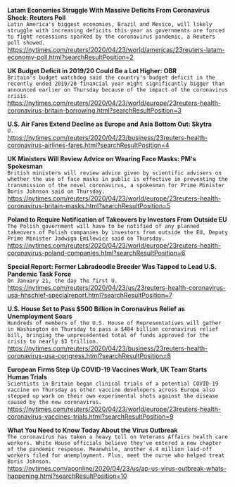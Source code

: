 **Latam Economies Struggle With Massive Deficits From Coronavirus Shock: Reuters Poll**\
`Latin America's biggest economies, Brazil and Mexico, will likely struggle with increasing deficits this year as governments are forced to fight recessions sparked by the coronavirus pandemic, a Reuters poll showed.`\
https://nytimes.com/reuters/2020/04/23/world/americas/23reuters-latam-economy-poll.html?searchResultPosition=2

**UK Budget Deficit in 2019/20 Could Be a Lot Higher: OBR**\
`Britain's budget watchdog said the country's budget deficit in the recently ended 2019/20 financial year might significantly bigger than announced earlier on Thursday because of the impact of the coronavirus crisis.`\
https://nytimes.com/reuters/2020/04/23/world/europe/23reuters-health-coronavirus-britain-borrowing.html?searchResultPosition=3

**U.S. Air Fares Extend Decline as Europe and Asia Bottom Out: Skytra**\
`U.`\
https://nytimes.com/reuters/2020/04/23/business/23reuters-health-coronavirus-airlines-fares.html?searchResultPosition=4

**UK Ministers Will Review Advice on Wearing Face Masks: PM's Spokesman**\
`British ministers will review advice given by scientific advisers on whether the use of face masks in public is effective in preventing the transmission of the novel coronavirus, a spokesman for Prime Minister Boris Johnson said on Thursday.`\
https://nytimes.com/reuters/2020/04/23/world/europe/23reuters-health-coronavirus-britain-masks.html?searchResultPosition=5

**Poland to Require Notification of Takeovers by Investors From Outside EU**\
`The Polish government will have to be notified of any planned takeovers of Polish companies by investors from outside the EU, Deputy Prime Minister Jadwiga Emilewicz said on Thursday.`\
https://nytimes.com/reuters/2020/04/23/world/europe/23reuters-health-coronavirus-poland-companies.html?searchResultPosition=6

**Special Report: Former Labradoodle Breeder Was Tapped to Lead U.S. Pandemic Task Force**\
`On January 21, the day the first U.`\
https://nytimes.com/reuters/2020/04/23/us/23reuters-health-coronavirus-usa-hhschief-specialreport.html?searchResultPosition=7

**U.S. House Set to Pass $500 Billion in Coronavirus Relief as Unemployment Soars**\
`Hundreds of members of the U.S. House of Representatives will gather in Washington on Thursday to pass a $484 billion coronavirus relief bill, bringing the unprecedented total of funds approved for the crisis to nearly $3 trillion.`\
https://nytimes.com/reuters/2020/04/23/business/23reuters-health-coronavirus-usa-congress.html?searchResultPosition=8

**European Firms Step Up COVID-19 Vaccines Work, UK Team Starts Human Trials**\
`Scientists in Britain began clinical trials of a potential COVID-19 vaccine on Thursday as other vaccine developers across Europe also stepped up work on their own experimental shots against the disease caused by the new coronavirus.`\
https://nytimes.com/reuters/2020/04/23/world/europe/23reuters-health-coronavirus-vaccines-trials.html?searchResultPosition=9

**What You Need to Know Today About the Virus Outbreak**\
`The coronavirus has taken a heavy toll on Veterans Affairs health care workers. White House officials believe they've entered a new chapter of the pandemic response. Meanwhile, another 4.4 million laid-off workers filed for unemployment. Plus, meet the nurse who helped treat Boris Johnson.`\
https://nytimes.com/aponline/2020/04/23/us/ap-us-virus-outbreak-whats-happening.html?searchResultPosition=10

